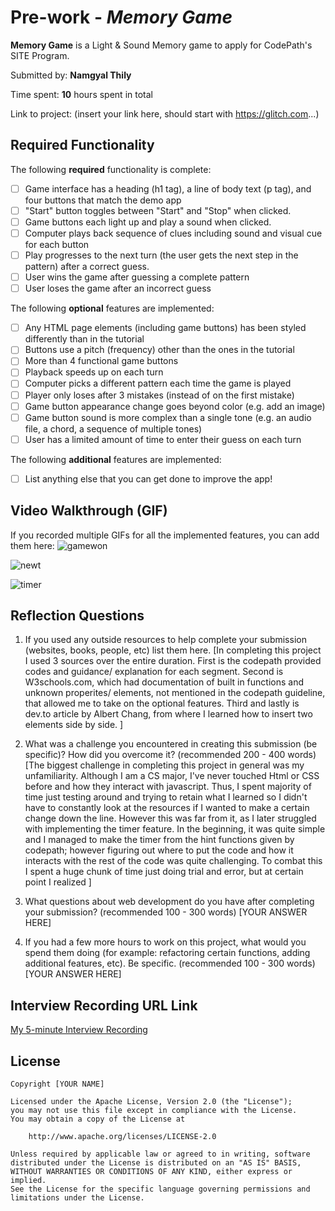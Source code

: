 # Pre-work - *Memory Game*

**Memory Game** is a Light & Sound Memory game to apply for CodePath's SITE Program. 

Submitted by: **Namgyal Thily**

Time spent: **10** hours spent in total

Link to project: (insert your link here, should start with https://glitch.com...)

## Required Functionality

The following **required** functionality is complete:

* [ ] Game interface has a heading (h1 tag), a line of body text (p tag), and four buttons that match the demo app
* [ ] "Start" button toggles between "Start" and "Stop" when clicked. 
* [ ] Game buttons each light up and play a sound when clicked. 
* [ ] Computer plays back sequence of clues including sound and visual cue for each button
* [ ] Play progresses to the next turn (the user gets the next step in the pattern) after a correct guess. 
* [ ] User wins the game after guessing a complete pattern
* [ ] User loses the game after an incorrect guess

The following **optional** features are implemented:

* [ ] Any HTML page elements (including game buttons) has been styled differently than in the tutorial
* [ ] Buttons use a pitch (frequency) other than the ones in the tutorial
* [ ] More than 4 functional game buttons
* [ ] Playback speeds up on each turn
* [ ] Computer picks a different pattern each time the game is played
* [ ] Player only loses after 3 mistakes (instead of on the first mistake)
* [ ] Game button appearance change goes beyond color (e.g. add an image)
* [ ] Game button sound is more complex than a single tone (e.g. an audio file, a chord, a sequence of multiple tones)
* [ ] User has a limited amount of time to enter their guess on each turn

The following **additional** features are implemented:

- [ ] List anything else that you can get done to improve the app!

## Video Walkthrough (GIF)


If you recorded multiple GIFs for all the implemented features, you can add them here:
![gamewon](https://user-images.githubusercontent.com/74562633/160172920-f45f2d13-11cc-4add-96cf-aae6fdd15a31.gif)

![newt](https://user-images.githubusercontent.com/74562633/160175272-b2e90206-81df-4587-9bbb-9b48c4b93f5f.gif)


![timer](https://user-images.githubusercontent.com/74562633/160175246-65c85cb5-d7d5-4dc5-baa8-e01d3202d3a4.gif)



## Reflection Questions
1. If you used any outside resources to help complete your submission (websites, books, people, etc) list them here. 
[In completing this project I used 3 sources over the entire duration. First is the codepath provided codes and guidance/ explanation for each segment. Second is W3schools.com, which had documentation of built in functions and unknown properites/ elements, not mentioned in the codepath guideline, that allowed me to take on the optional features. Third and lastly is dev.to article by Albert Chang, from where I learned how to insert two elements side by side. ]

2. What was a challenge you encountered in creating this submission (be specific)? How did you overcome it? (recommended 200 - 400 words) 
[The biggest challenge in completing this project in general was my unfamiliarity. Although I am a CS major, I've never touched Html or CSS before and how they interact with javascript. Thus, I spent majority of time just testing around and trying to retain what I learned so I didn't have to constantly look at the resources if I wanted to make a certain change down the line. However this was far from it, as I later struggled with implementing the timer feature. In the beginning, it was quite simple and I managed to make the timer from the hint functions given by codepath; however figuring out where to put the code and how it interacts with the rest of the code was quite challenging. To combat this I spent a huge chunk of time just doing trial and error, but at certain point I realized ]

3. What questions about web development do you have after completing your submission? (recommended 100 - 300 words) 
[YOUR ANSWER HERE]

4. If you had a few more hours to work on this project, what would you spend them doing (for example: refactoring certain functions, adding additional features, etc). Be specific. (recommended 100 - 300 words) 
[YOUR ANSWER HERE]



## Interview Recording URL Link

[My 5-minute Interview Recording](your-link-here)


## License

    Copyright [YOUR NAME]

    Licensed under the Apache License, Version 2.0 (the "License");
    you may not use this file except in compliance with the License.
    You may obtain a copy of the License at

        http://www.apache.org/licenses/LICENSE-2.0

    Unless required by applicable law or agreed to in writing, software
    distributed under the License is distributed on an "AS IS" BASIS,
    WITHOUT WARRANTIES OR CONDITIONS OF ANY KIND, either express or implied.
    See the License for the specific language governing permissions and
    limitations under the License.

